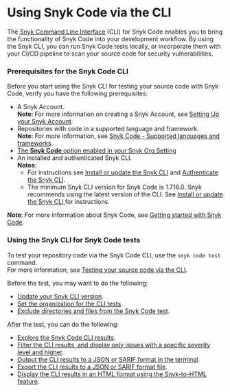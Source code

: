 # Using Snyk Code via the CLI

The [Snyk Command Line Interface](../../../snyk-cli/) (CLI) for Snyk Code enables you to bring the functionality of Snyk Code into your development workflow. By using the Snyk CLI, you can run Snyk Code tests locally, or incorporate them with your CI/CD pipeline to scan your source code for security vulnerabilities.

### Prerequisites for the Snyk Code CLI

Before you start using the Snyk CLI for testing your source code with Snyk Code, verify you have the following prerequisites:

* A Snyk Account.\
  **Note**: For more information on creating a Snyk Account, see [Setting Up your Snyk Account](https://docs.snyk.io/tutorials/getting-started/snyk-integrations/snyk-account).
* Repositories with code in a supported language and framework.\
  **Note**: For more information, see [Snyk Code - Supported languages and frameworks](../snyk-code-language-and-framework-support.md).
* [The **Snyk Code** option enabled in your Snyk Org Setting](https://docs.snyk.io/products/snyk-code/getting-started-with-snyk-code/activating-snyk-code-using-the-web-ui/step-1-enabling-the-snyk-code-option)
* An installed and authenticated Snyk CLI.\
  **Notes**:
  * For instructions see [Install or update the Snyk CLI](../../../snyk-cli/install-the-snyk-cli.md) and [Authenticate the Snyk CLI](https://docs.snyk.io/snyk-cli/authenticate-the-cli-with-your-account).
  * The minimum Snyk CLI version for Snyk Code is 1.716.0. Snyk recommends using the latest version of the CLI. See [Install or update the Snyk CLI ](../../../snyk-cli/install-the-snyk-cli.md)for instructions.

**Note**: For more information about Snyk Code, see [Getting started with Snyk Code](https://docs.snyk.io/products/snyk-code/getting-started-with-snyk-code).&#x20;

&#x20;

### Using the Snyk CLI for Snyk Code tests

To test your repository code via the Snyk Code CLI, use the `snyk code test` command.\
For more information, see [Testing your source code via the CLI](https://docs.snyk.io/products/snyk-code/cli-for-snyk-code/testing-your-source-code-via-the-cli).

Before the test, you may want to do the following:

* [Update your Snyk CLI version](https://docs.snyk.io/products/snyk-code/cli-for-snyk-code/updating-the-snyk-cli-version).
* [Set the organization for the CLI tests](https://docs.snyk.io/products/snyk-code/cli-for-snyk-code/before-you-start-set-the-organization-for-the-cli-tests).
* [Exclude directories and files from the Snyk Code test](https://docs.snyk.io/products/snyk-code/cli-for-snyk-code/excluding-directories-and-files-from-the-snyk-code-cli-test).

After the test, you can do the following:

* [Explore the Snyk Code CLI results](https://docs.snyk.io/products/snyk-code/cli-for-snyk-code/snyk-code-cli-results).
* [Filter the CLI results, and display only issues with a specific severity level and higher](https://docs.snyk.io/products/snyk-code/cli-for-snyk-code/working-with-the-snyk-code-cli-results/displaying-only-discovered-issues-above-a-specific-severity-level).
* [Output the CLI results to a JSON or SARIF format in the terminal](https://docs.snyk.io/products/snyk-code/cli-for-snyk-code/working-with-the-snyk-code-cli-results/outputting-the-test-results-to-a-json-or-sarif-format-in-the-terminal).
* [Export the CLI results to a JSON or SARIF format file](https://docs.snyk.io/products/snyk-code/cli-for-snyk-code/working-with-the-snyk-code-cli-results/exporting-the-test-results-to-a-json-or-sarif-file).
* [Display the CLI results in an HTML format using the Snyk-to-HTML feature](https://docs.snyk.io/products/snyk-code/cli-for-snyk-code/displaying-the-cli-results-in-an-html-format-using-the-snyk-to-html-feature).

&#x20;&#x20;
